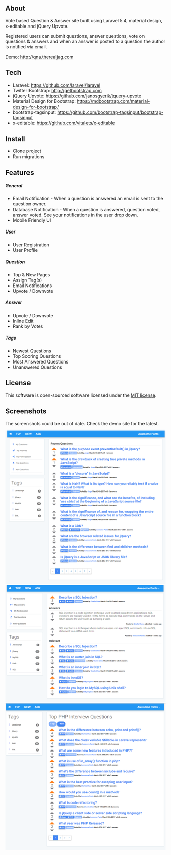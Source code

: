 ## About
Vote based Question & Answer site built using Laravel 5.4, material design, x-editable and jQuery Upvote. 

Registered users can submit questions, answer questions, vote on questions & answers and when an answer is posted to a question the author is notified via email.

Demo: http://qna.therealjag.com

## Tech
* Laravel: https://github.com/laravel/laravel
* Twitter Bootstrap: http://getbootstrap.com
* jQuery Upvote: https://github.com/janosgyerik/jquery-upvote
* Material Design for Bootstrap: https://mdbootstrap.com/material-design-for-bootstrap/
* bootstrap-tagsinput: https://github.com/bootstrap-tagsinput/bootstrap-tagsinput
* x-editable: https://github.com/vitalets/x-editable

## Install
* Clone project
* Run migrations

## Features

##### General
* Email Notification - When a question is answered an email is sent to the question owner.
* Database Notification - When a question is answered, question voted, answer voted. See your notifications in the user drop down. 
* Mobile Friendly UI

##### User
* User Registration
* User Profile

##### Question
* Top & New Pages
* Assign Tag(s)
* Email Notifications
* Upvote / Downvote

##### Answer
* Upvote / Downvote
* Inline Edit 
* Rank by Votes

##### Tags
* Newest Questions
* Top Scoring Questions
* Most Answered Questions
* Unanswered Questions

## License
This software is open-sourced software licensed under the [MIT license](http://opensource.org/licenses/MIT).

## Screenshots
The screenshots could be out of date. Check the demo site for the latest.

![Alt text](/public/images/screenshots/ScreenShot1.png?raw=true "Screanshot")
![Alt text](/public/images/screenshots/ScreenShot2.png?raw=true "Screanshot")
![Alt text](/public/images/screenshots/ScreenShot3.png?raw=true "Screanshot")